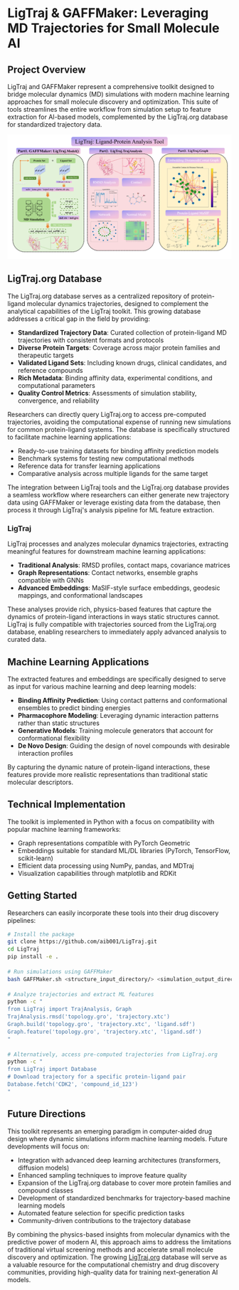 # LigTraj & GAFFMaker: Leveraging MD Trajectories for Small Molecule AI

## Project Overview

LigTraj and GAFFMaker represent a comprehensive toolkit designed to bridge molecular dynamics (MD) simulations with modern machine learning approaches for small molecule discovery and optimization. This suite of tools streamlines the entire workflow from simulation setup to feature extraction for AI-based models, complemented by the LigTraj.org database for standardized trajectory data.

![image-20250514105228911](../../img/research/LigTraj/demo.png)

## LigTraj.org Database

The LigTraj.org database serves as a centralized repository of protein-ligand molecular dynamics trajectories, designed to complement the analytical capabilities of the LigTraj toolkit. This growing database addresses a critical gap in the field by providing:

- **Standardized Trajectory Data**: Curated collection of protein-ligand MD trajectories with consistent formats and protocols
- **Diverse Protein Targets**: Coverage across major protein families and therapeutic targets
- **Validated Ligand Sets**: Including known drugs, clinical candidates, and reference compounds
- **Rich Metadata**: Binding affinity data, experimental conditions, and computational parameters
- **Quality Control Metrics**: Assessments of simulation stability, convergence, and reliability

Researchers can directly query LigTraj.org to access pre-computed trajectories, avoiding the computational expense of running new simulations for common protein-ligand systems. The database is specifically structured to facilitate machine learning applications:

- Ready-to-use training datasets for binding affinity prediction models
- Benchmark systems for testing new computational methods
- Reference data for transfer learning applications
- Comparative analysis across multiple ligands for the same target

The integration between LigTraj tools and the LigTraj.org database provides a seamless workflow where researchers can either generate new trajectory data using GAFFMaker or leverage existing data from the database, then process it through LigTraj's analysis pipeline for ML feature extraction.

### LigTraj

LigTraj processes and analyzes molecular dynamics trajectories, extracting meaningful features for downstream machine learning applications:

- **Traditional Analysis**: RMSD profiles, contact maps, covariance matrices
- **Graph Representations**: Contact networks, ensemble graphs compatible with GNNs
- **Advanced Embeddings**: MaSIF-style surface embeddings, geodesic mappings, and conformational landscapes

These analyses provide rich, physics-based features that capture the dynamics of protein-ligand interactions in ways static structures cannot. LigTraj is fully compatible with trajectories sourced from the LigTraj.org database, enabling researchers to immediately apply advanced analysis to curated data.

## Machine Learning Applications

The extracted features and embeddings are specifically designed to serve as input for various machine learning and deep learning models:

- **Binding Affinity Prediction**: Using contact patterns and conformational ensembles to predict binding energies
- **Pharmacophore Modeling**: Leveraging dynamic interaction patterns rather than static structures
- **Generative Models**: Training molecule generators that account for conformational flexibility
- **De Novo Design**: Guiding the design of novel compounds with desirable interaction profiles

By capturing the dynamic nature of protein-ligand interactions, these features provide more realistic representations than traditional static molecular descriptors.

## Technical Implementation

The toolkit is implemented in Python with a focus on compatibility with popular machine learning frameworks:

- Graph representations compatible with PyTorch Geometric
- Embeddings suitable for standard ML/DL libraries (PyTorch, TensorFlow, scikit-learn)
- Efficient data processing using NumPy, pandas, and MDTraj
- Visualization capabilities through matplotlib and RDKit

## Getting Started

Researchers can easily incorporate these tools into their drug discovery pipelines:

```bash
# Install the package
git clone https://github.com/aib001/LigTraj.git
cd LigTraj
pip install -e .

# Run simulations using GAFFMaker
bash GAFFMaker.sh <structure_input_directory/> <simulation_output_directory/> <queue_name> <run_time>

# Analyze trajectories and extract ML features
python -c "
from LigTraj import TrajAnalysis, Graph
TrajAnalysis.rmsd('topology.gro', 'trajectory.xtc')
Graph.build('topology.gro', 'trajectory.xtc', 'ligand.sdf')
Graph.feature('topology.gro', 'trajectory.xtc', 'ligand.sdf')
"

# Alternatively, access pre-computed trajectories from LigTraj.org
python -c "
from LigTraj import Database
# Download trajectory for a specific protein-ligand pair
Database.fetch('CDK2', 'compound_id_123')
"
```

## Future Directions

This toolkit represents an emerging paradigm in computer-aided drug design where dynamic simulations inform machine learning models. Future developments will focus on:

- Integration with advanced deep learning architectures (transformers, diffusion models)
- Enhanced sampling techniques to improve feature quality
- Expansion of the LigTraj.org database to cover more protein families and compound classes
- Development of standardized benchmarks for trajectory-based machine learning models
- Automated feature selection for specific prediction tasks
- Community-driven contributions to the trajectory database

By combining the physics-based insights from molecular dynamics with the predictive power of modern AI, this approach aims to address the limitations of traditional virtual screening methods and accelerate small molecule discovery and optimization. The growing [LigTraj.org](http://ligtraj.org) database will serve as a valuable resource for the computational chemistry and drug discovery communities, providing high-quality data for training next-generation AI models.